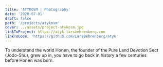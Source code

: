 ```yaml
---
title: 'ATYKOSM | Photography'
date: '2020-07-01'
draft: false
path: '/projects/atykosm'
cover: ../assets/project-atykosm.jpg
linkToProject: https://atyk.larsbehrenberg.com
linkToCode: 'https://github.com/LarsBehrenberg/atyk'
---
```


To understand the world Honen, the founder of the Pure Land Devotion Sect (Jodo-Shu), grew up in, you have to go back in history a few centuries before Honen was born.
